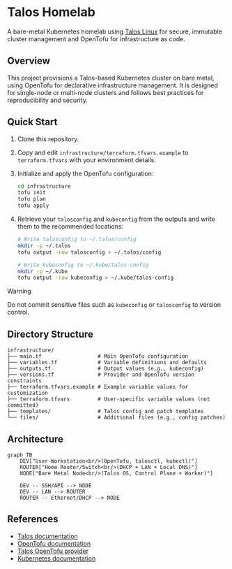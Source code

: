
# Talos Homelab

A bare-metal Kubernetes homelab using [Talos Linux](https://www.talos.dev/docs/) for secure, immutable cluster management and OpenTofu for infrastructure as code.

## Overview

This project provisions a Talos-based Kubernetes cluster on bare metal, using OpenTofu for declarative infrastructure management. It is designed for single-node or multi-node clusters and follows best practices for reproducibility and security.

## Quick Start

1. Clone this repository.
2. Copy and edit `infrastructure/terraform.tfvars.example` to `terraform.tfvars` with your environment details.
3. Initialize and apply the OpenTofu configuration:

	 ```sh
	 cd infrastructure
	 tofu init
	 tofu plan
	 tofu apply
	 ```


4. Retrieve your `talosconfig` and `kubeconfig` from the outputs and write them to the recommended locations:

	```sh
	# Write talosconfig to ~/.talos/config
	mkdir -p ~/.talos
	tofu output -raw talosconfig > ~/.talos/config

	# Write kubeconfig to ~/.kube/talos-config
	mkdir -p ~/.kube
	tofu output -raw kubeconfig > ~/.kube/talos-config
	```

> [!WARNING]
> Do not commit sensitive files such as `kubeconfig` or `talosconfig` to version control.

## Directory Structure

```
infrastructure/
├── main.tf                  # Main OpenTofu configuration
├── variables.tf             # Variable definitions and defaults
├── outputs.tf               # Output values (e.g., kubeconfig)
├── versions.tf              # Provider and OpenTofu version constraints
├── terraform.tfvars.example # Example variable values for customization
├── terraform.tfvars         # User-specific variable values (not committed)
├── templates/               # Talos config and patch templates
└── files/                   # Additional files (e.g., config patches)
```

## Architecture

```mermaid
graph TB
	DEV["User Workstation<br/>(OpenTofu, talosctl, kubectl)"]
	ROUTER["Home Router/Switch<br/>(DHCP + LAN + Local DNS)"]
	NODE["Bare Metal Node<br/>(Talos OS, Control Plane + Worker)"]

	DEV -- SSH/API --> NODE
	DEV -- LAN --> ROUTER
	ROUTER -- Ethernet/DHCP --> NODE
```

## References

- [Talos documentation](https://www.talos.dev/docs/)
- [OpenTofu documentation](https://opentofu.org/docs/)
- [Talos OpenTofu provider](https://registry.opentofu.org/providers/siderolabs/talos/latest/docs)
- [Kubernetes documentation](https://kubernetes.io/docs/)
